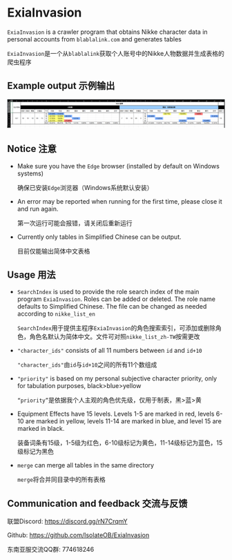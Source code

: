 # ExiaInvasion

`ExiaInvasion` is a crawler program that obtains Nikke character data in personal accounts from `blablalink.com` and generates tables

`ExiaInvasion`是一个从`blablalink`获取个人账号中的Nikke人物数据并生成表格的爬虫程序



## Example output 示例输出



![示例输出](示例输出.png)



## Notice 注意

- Make sure you have the `Edge` browser (installed by default on Windows systems)

	确保已安装`Edge`浏览器（Windows系统默认安装）


- An error may be reported when running for the first time, please close it and run again.

  第一次运行可能会报错，请关闭后重新运行
  
- Currently only tables in Simplified Chinese can be output.

	目前仅能输出简体中文表格



## Usage 用法

- `SearchIndex` is used to provide the role search index of the main program `ExiaInvasion`. Roles can be added or deleted. The role name defaults to Simplified Chinese. The file can be changed as needed according to `nikke_list_en`  

	`SearchIndex`用于提供主程序`ExiaInvasion`的角色搜索索引，可添加或删除角色，角色名默认为简体中文。文件可对照`nikke_list_zh-TW`按需更改

- `"character_ids"` consists of all 11 numbers between `id` and `id+10`

	`"character_ids"`由`id`与`id+10`之间的所有11个数组成

- `"priority"` is based on my personal subjective character priority, only for tabulation purposes, black>blue>yellow

	`“priority”`是依据我个人主观的角色优先级，仅用于制表，黑>蓝>黄

- Equipment Effects have 15 levels. Levels 1-5 are marked in red, levels 6-10 are marked in yellow, levels 11-14 are marked in blue, and level 15 are marked in black.

	装备词条有15级，1-5级为红色，6-10级标记为黄色，11-14级标记为蓝色，15级标记为黑色

- `merge` can merge all tables in the same directory

	`merge`将合并同目录中的所有表格



## Communication and feedback 交流与反馈

联盟Discord: https://discord.gg/rN7CrqmY

Github: https://github.com/IsolateOB/ExiaInvasion

东南亚服交流QQ群: 774618246

